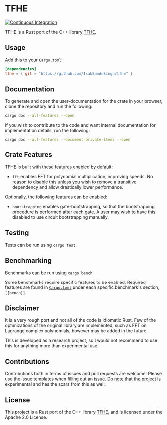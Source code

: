 # TFHE

[![Continuous Integration](https://github.com/IsakSundeSingh/tfhe/workflows/Continuous%20Integration/badge.svg)](https://github.com/IsakSundeSingh/tfhe/actions)

TFHE is a Rust port of the C++ library [TFHE](https://github.com/tfhe/tfhe).

## Usage

Add this to your `Cargo.toml`:

```toml
[dependencies]
tfhe = { git = "https://github.com/IsakSundeSingh/tfhe" }
```

## Documentation

To generate and open the user-documentation for the crate in your browser, clone the repository and run the following:

```bash
cargo doc --all-features --open
```

If you wish to contribute to the code and want internal documentation for implementation details, run the following:

```bash
cargo doc --all-features --document-private-items --open
```

## Crate Features

TFHE is built with these features enabled by default:

- `fft` enables FFT for polynomial multiplication, improving speeds. No reason to disable this unless you wish to remove a transitive dependency and allow drastically lower performance.

Optionally, the following features can be enabled:

- `bootstrapping` enables gate-bootstrapping, so that the bootstrapping procedure is performed after each gate. A user may wish to have this disabled to use circuit bootstrapping manually.

## Testing

Tests can be run using `cargo test`.

## Benchmarking

Benchmarks can be run using `cargo bench`.

Some benchmarks require specific features to be enabled. Required features are found in [`Cargo.toml`](Cargo.toml) under each specific benchmark's section, `[[bench]]`.

## Disclaimer

It is a very rough port and not all of the code is idiomatic Rust. Few of the optimizations of the original library are implemented, such as FFT on Lagrange complex polynomials, however may be added in the future.

This is developed as a research project, so I would not recommend to use this for anything more than experimental use.

## Contributions

Contributions both in terms of issues and pull requests are welcome.
Please use the issue templates when filling out an issue.
Do note that the project is experimental and has the scars from this as well.

## License

This project is a Rust port of the C++ library [TFHE](https://github.com/tfhe/tfhe), and is licensed under the Apache 2.0 License.
